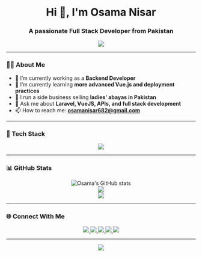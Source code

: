 
<h1 align="center">Hi 👋, I'm Osama Nisar</h1>
<h3 align="center">A passionate Full Stack Developer from Pakistan</h3>

<p align="center">
  <img src="https://readme-typing-svg.herokuapp.com/?lines=Laravel%20Developer;VueJS%20Enthusiast;Full%20Stack%20Web%20Developer;Problem%20Solver&center=true&width=500&height=50" />
</p>

---

### 🧑‍💻 About Me
- 🔭 I’m currently working as a **Backend Developer**
- 🌱 I’m currently learning **more advanced Vue.js and deployment practices**
- 💼 I run a side business selling **ladies' abayas in Pakistan**
- 💬 Ask me about **Laravel, VueJS, APIs, and full stack development**
- 📫 How to reach me: **osamanisar682@gmail.com**

---

### 🚀 Tech Stack

<p align="center">
  <img src="https://skillicons.dev/icons?i=html,css,js,jquery,bootstrap,vue,php,laravel,mysql,git,github,gitlab" />
</p>

---

### 📊 GitHub Stats

<p align="center">
  <img src="https://github-readme-stats.vercel.app/api?username=osamanisar-dev&show_icons=true&theme=radical" alt="Osama's GitHub stats" />
  <br/>
  <img src="https://github-readme-streak-stats.herokuapp.com/?user=osamanisar-dev&theme=radical" />
  <br/>
  <img src="https://github-readme-stats.vercel.app/api/top-langs/?username=osamanisar-dev&layout=compact&theme=radical" />
</p>

---

### 🌐 Connect With Me

<p align="center">
  <a href="https://www.linkedin.com/in/osama-nisar" target="_blank">
    <img src="https://img.shields.io/badge/LinkedIn-blue?logo=linkedin&style=for-the-badge" />
  </a>
  <a href="mailto:osamanisar682@gmail.com">
    <img src="https://img.shields.io/badge/Gmail-red?logo=gmail&style=for-the-badge" />
  </a>
  <a href="https://github.com/osamanisar-dev">
    <img src="https://img.shields.io/badge/GitHub-100000?logo=github&style=for-the-badge" />
  </a>
  <a href="https://www.facebook.com/osamanisar682" target="_blank">
    <img src="https://img.shields.io/badge/Facebook-1877F2?logo=facebook&logoColor=white&style=for-the-badge" />
  </a>
  <a href="https://www.instagram.com/osamanisar682/" target="_blank">
    <img src="https://img.shields.io/badge/Instagram-E4405F?logo=instagram&logoColor=white&style=for-the-badge" />
  </a>
</p>


---

<p align="center">
  <img src="https://capsule-render.vercel.app/api?type=waving&color=gradient&height=100&section=footer"/>
</p>
